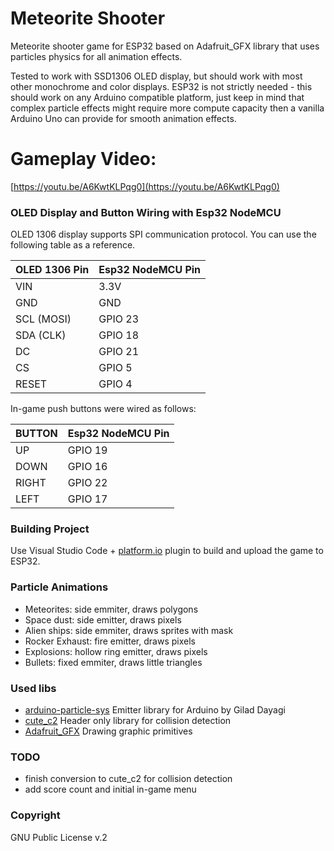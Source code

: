  # Meteorite Shooter
 Meteorite shooter game for ESP32 based on Adafruit_GFX library that uses particles physics for all animation effects.
   
 Tested to work with SSD1306 OLED display, but should work with most other monochrome and color displays.
 ESP32 is not strictly needed - this should work on any Arduino compatible platform, just keep in mind that complex particle effects might require more compute capacity then a vanilla Arduino Uno can provide for smooth animation effects. 
   
# Gameplay Video:
[https://youtu.be/A6KwtKLPqg0](https://youtu.be/A6KwtKLPqg0)

 ### OLED Display and Button Wiring with Esp32 NodeMCU
OLED 1306 display supports SPI communication protocol. You can use the following table as a reference.

| OLED 1306 Pin | Esp32 NodeMCU Pin |
|---------------|-------------------|
| VIN           | 3.3V              |
| GND           | GND               |
| SCL (MOSI)    | GPIO 23           |
| SDA (CLK)     | GPIO 18           |
| DC            | GPIO 21           |
| CS            | GPIO 5            |
| RESET         | GPIO 4            |

In-game push buttons were wired as follows:

| BUTTON | Esp32 NodeMCU Pin |
|--------|-------------------|
| UP     | GPIO 19           |
| DOWN   | GPIO 16           |
| RIGHT  | GPIO 22           |
| LEFT   | GPIO 17           |

 ### Building Project
 Use Visual Studio Code + [platform.io](https://platform.io) plugin to build and upload the game to ESP32. 

### Particle Animations
 - Meteorites: side emmiter, draws polygons
 - Space dust: side emitter, draws pixels
 - Alien ships: side emmiter, draws sprites with mask
 - Rocker Exhaust: fire emitter, draws pixels
 - Explosions: hollow ring emitter, draws pixels
 - Bullets: fixed emmiter, draws little triangles

### Used libs
- [arduino-particle-sys](https://github.com/giladaya/arduino-particle-sys)
  Emitter library for Arduino by Gilad Dayagi
- [cute_c2](https://github.com/RandyGaul/cute_headers/blob/master/cute_c2.h)
  Header only library for collision detection
- [Adafruit_GFX](https://github.com/adafruit/Adafruit-GFX-Library)
  Drawing graphic primitives

### TODO
- finish conversion to cute_c2 for collision detection
- add score count and initial in-game menu
  
### Copyright
GNU Public License v.2